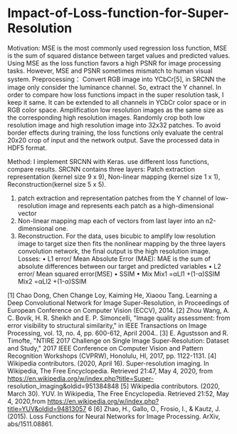 # Impact-of-Loss-function-for-Super-Resolution
Motivation:
MSE is the most commonly used regression loss function, MSE is the sum of squared distance between target values and predicted values. Using MSE as the loss function favors a high PSNR for image processing tasks. However, MSE and PSNR sometimes mismatch to human visual system.
Preprocessing：
Convert RGB image into YCbCr[5], in SRCNN the image only consider the luminance channel. So, extract the Y channel. In order to compare how loss functions impact in the super resolution task, I keep it same. It can be extended to all channels in YCbCr color space or in RGB color space.
Amplification low resolution images as the same size as the corresponding high resolution images. Randomly crop both low resolution image and high resolution image into 32x32 patches.
To avoid border effects during training, the loss functions only evaluate the central 20x20 crop of input and the network output.
Save the processed data in HDF5 format.

Method:
I implement SRCNN with Keras. use different loss functions, compare results.
SRCNN contains three layers: Patch extraction representation (kernel size 9 x 9), Non-linear mapping (kernel size 1 x 1), Reconstruction(kernel size 5 x 5).
1. patch extraction and representation patches from the Y channel of low-resolution image and represents each patch as a high-dimensional vector
2. Non-linear mapping map each of vectors from last layer into an n2-dimensional one.
3. Reconstruction.
For the data, uses bicubic to amplify low resolution image to target size then fits the nonlinear mapping by the three layers convolution network, the final output is the high resolution image.
Losses:
• L1 error/ Mean Absolute Error (MAE): MAE is the sum of absolute differences between our target and predicted variables
• L2 error/ Mean squared error(MSE)
• SSIM
• Mix
  Mix1 =αLl1 +(1-α)SSIM 
  Mix2 =αLl2 +(1-α)SSIM
  
  
[1] Chao Dong, Chen Change Loy, Kaiming He, Xiaoou Tang. Learning a Deep Convolutional Network for Image Super-Resolution, in Proceedings of European Conference on Computer Vision (ECCV), 2014.
[2] Zhou Wang, A. C. Bovik, H. R. Sheikh and E. P. Simoncelli, "Image quality assessment: from error visibility to structural similarity," in IEEE Transactions on Image Processing, vol. 13, no. 4, pp. 600-612, April 2004..
[3] E. Agustsson and R. Timofte, "NTIRE 2017 Challenge on Single Image Super-Resolution: Dataset and Study," 2017 IEEE Conference on Computer Vision and Pattern Recognition Workshops (CVPRW), Honolulu, HI, 2017, pp. 1122-1131.
[4] Wikipedia contributors. (2020, April 16). Super-resolution imaging. In Wikipedia, The Free Encyclopedia. Retrieved 21:47, May 4, 2020, from https://en.wikipedia.org/w/index.php?title=Super- resolution_imaging&oldid=951384848
[5] Wikipedia contributors. (2020, March 30). YUV. In Wikipedia, The Free Encyclopedia. Retrieved 21:52, May 4, 2020,from https://en.wikipedia.org/w/index.php?title=YUV&oldid=94813057 6
[6] Zhao, H., Gallo, O., Frosio, I., & Kautz, J. (2015). Loss Functions for Neural Networks for Image Processing. ArXiv, abs/1511.08861.
